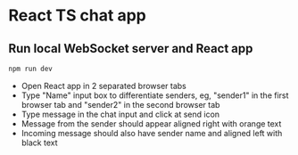 # React TS chat app

## Run local WebSocket server and React app

```bash
npm run dev
```

- Open React app in 2 separated browser tabs
- Type "Name" input box to differentiate senders, eg, "sender1" in the first browser tab and "sender2" in the second browser tab
- Type message in the chat input and click at send icon
- Message from the sender should appear aligned right with orange text
- Incoming message should also have sender name and aligned left with black text
